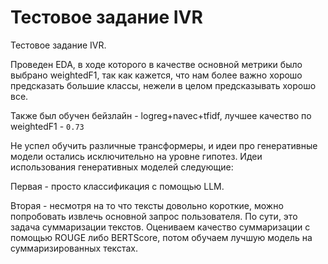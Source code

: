 # Тестовое задание IVR
Тестовое задание IVR.

Проведен EDA, в ходе которого в качестве основной метрики было выбрано weightedF1, так как кажется, что нам более важно хорошо предсказать большие классы, нежели в целом предсказывать хорошо все.

Также был обучен бейзлайн - logreg+navec+tfidf, лучшее качество по weightedF1 - `0.73`

Не успел обучить различные трансформеры, и идеи про генеративные модели остались исключительно на уровне гипотез.
Идеи использования генеративных моделей следующие:

Первая - просто классификация с помощью LLM.

Вторая - несмотря на то что тексты довольно короткие, можно попробовать извлечь основной запрос пользователя. По сути, это задача суммаризации текстов. Оцениваем качество суммаризации с помощью ROUGE либо BERTScore, потом обучаем лучшую модель на суммаризированных текстах.
